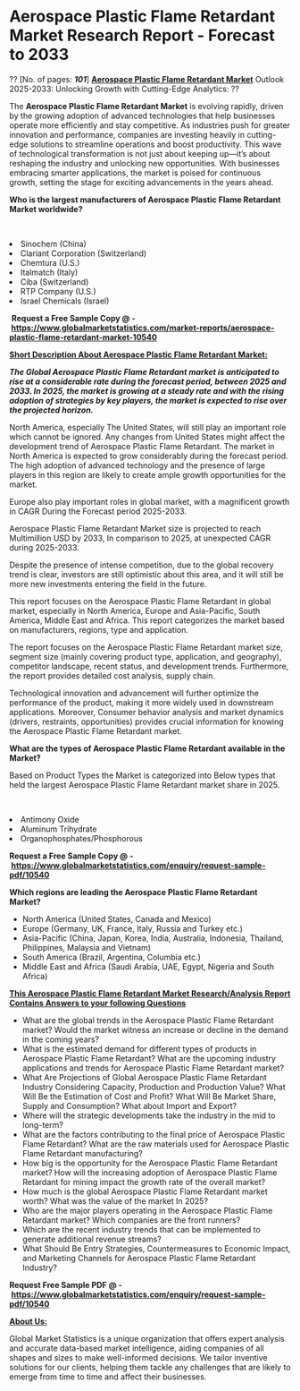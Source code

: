 <H1>Aerospace Plastic Flame Retardant Market Research Report - Forecast to 2033</H1><p>?? [No. of pages:&nbsp;<strong><em>101</em></strong>]&nbsp;<strong><a href="https://www.globalmarketstatistics.com/market-reports/aerospace-plastic-flame-retardant-market-10540">Aerospace Plastic Flame Retardant&nbsp;Market</a></strong>&nbsp;Outlook 2025-2033: Unlocking Growth with Cutting-Edge Analytics: ??</p><p>The <strong>Aerospace Plastic Flame Retardant Market</strong> is evolving rapidly, driven by the growing adoption of advanced technologies that help businesses operate more efficiently and stay competitive. As industries push for greater innovation and performance, companies are investing heavily in cutting-edge solutions to streamline operations and boost productivity. This wave of technological transformation is not just about keeping up&mdash;it&rsquo;s about reshaping the industry and unlocking new opportunities. With businesses embracing smarter applications, the market is poised for continuous growth, setting the stage for exciting advancements in the years ahead.</p><p><strong>Who is the largest manufacturers of Aerospace Plastic Flame Retardant Market worldwide?</strong></p><p>&nbsp;<li>Sinochem (China)<li> Clariant Corporation (Switzerland)<li> Chemtura (U.S.)<li> Italmatch (Italy)<li> Ciba (Switzerland)<li> RTP Company (U.S.)<li> Israel Chemicals (Israel)</p><p>&nbsp;<strong>Request a Free Sample Copy @ -&nbsp;<a href="https://www.globalmarketstatistics.com/market-reports/aerospace-plastic-flame-retardant-market-10540">https://www.globalmarketstatistics.com/market-reports/aerospace-plastic-flame-retardant-market-10540</a></strong></p><p><strong><u>Short Description About Aerospace Plastic Flame Retardant Market:</u></strong></p><p><strong><em>The Global Aerospace Plastic Flame Retardant market is anticipated to rise at a considerable rate during the forecast period, between 2025 and 2033. In 2025, the market is growing at a steady rate and with the rising adoption of strategies by key players, the market is expected to rise over the projected horizon.</em></strong></p><p>North America, especially The United States, will still play an important role which cannot be ignored. Any changes from United States might affect the development trend of Aerospace Plastic Flame Retardant. The market in North America is expected to grow considerably during the forecast period. The high adoption of advanced technology and the presence of large players in this region are likely to create ample growth opportunities for the market.</p><p>Europe also play important roles in global market, with a magnificent growth in CAGR During the Forecast period 2025-2033.</p><p>Aerospace Plastic Flame Retardant Market size is projected to reach Multimillion USD by 2033, In comparison to 2025, at unexpected CAGR during 2025-2033.</p><p>Despite the presence of intense competition, due to the global recovery trend is clear, investors are still optimistic about this area, and it will still be more new investments entering the field in the future.</p><p>This report focuses on the Aerospace Plastic Flame Retardant in global market, especially in North America, Europe and Asia-Pacific, South America, Middle East and Africa. This report categorizes the market based on manufacturers, regions, type and application.</p><p>The report focuses on the Aerospace Plastic Flame Retardant market size, segment size (mainly covering product type, application, and geography), competitor landscape, recent status, and development trends. Furthermore, the report provides detailed cost analysis, supply chain.</p><p>Technological innovation and advancement will further optimize the performance of the product, making it more widely used in downstream applications. Moreover, Consumer behavior analysis and market dynamics (drivers, restraints, opportunities) provides crucial information for knowing the Aerospace Plastic Flame Retardant market.</p><p><strong>What are the types of Aerospace Plastic Flame Retardant available in the Market?</strong></p><p>Based on Product Types the Market is categorized into Below types that held the largest Aerospace Plastic Flame Retardant market share in 2025.</p><p>&nbsp;<li>Antimony Oxide<li> Aluminum Trihydrate<li> Organophosphates/Phosphorous&nbsp;</p><p><strong>Request a Free Sample Copy @ -&nbsp;<a href="https://www.globalmarketstatistics.com/enquiry/request-sample-pdf/10540">https://www.globalmarketstatistics.com/enquiry/request-sample-pdf/10540</a></strong></p><p><strong>Which regions are leading the Aerospace Plastic Flame Retardant Market?</strong></p><ul><li>North America (United States, Canada and Mexico)</li><li>Europe (Germany, UK, France, Italy, Russia and Turkey etc.)</li><li>Asia-Pacific (China, Japan, Korea, India, Australia, Indonesia, Thailand, Philippines, Malaysia and Vietnam)</li><li>South America (Brazil, Argentina, Columbia etc.)</li><li>Middle East and Africa (Saudi Arabia, UAE, Egypt, Nigeria and South Africa)</li></ul><p><strong><u>This Aerospace Plastic Flame Retardant Market Research/Analysis Report Contains Answers to your following Questions</u></strong></p><ul><li>What are the global trends in the Aerospace Plastic Flame Retardant market? Would the market witness an increase or decline in the demand in the coming years?</li><li>What is the estimated demand for different types of products in Aerospace Plastic Flame Retardant? What are the upcoming industry applications and trends for Aerospace Plastic Flame Retardant market?</li><li>What Are Projections of Global Aerospace Plastic Flame Retardant Industry Considering Capacity, Production and Production Value? What Will Be the Estimation of Cost and Profit? What Will Be Market Share, Supply and Consumption? What about Import and Export?</li><li>Where will the strategic developments take the industry in the mid to long-term?</li><li>What are the factors contributing to the final price of Aerospace Plastic Flame Retardant? What are the raw materials used for Aerospace Plastic Flame Retardant manufacturing?</li><li>How big is the opportunity for the Aerospace Plastic Flame Retardant market? How will the increasing adoption of Aerospace Plastic Flame Retardant for mining impact the growth rate of the overall market?</li><li>How much is the global Aerospace Plastic Flame Retardant market worth? What was the value of the market In 2025?</li><li>Who are the major players operating in the Aerospace Plastic Flame Retardant market? Which companies are the front runners?</li><li>Which are the recent industry trends that can be implemented to generate additional revenue streams?</li><li>What Should Be Entry Strategies, Countermeasures to Economic Impact, and Marketing Channels for Aerospace Plastic Flame Retardant Industry?</li></ul><p><strong>Request Free Sample PDF @ -&nbsp;<a href="https://www.globalmarketstatistics.com/enquiry/request-sample-pdf/10540">https://www.globalmarketstatistics.com/enquiry/request-sample-pdf/10540</a></strong></p><p><strong><u>About Us:</u></strong></p><p>Global Market Statistics&nbsp;is a unique organization that offers expert analysis and accurate data-based market intelligence, aiding companies of all shapes and sizes to make well-informed decisions. We tailor inventive solutions for our clients, helping them tackle any challenges that are likely to emerge from time to time and affect their businesses.</p>
